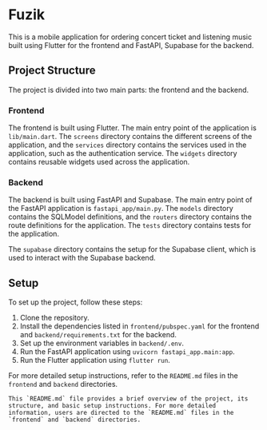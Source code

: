 # Fuzik 

This is a mobile application for ordering concert ticket and listening music built using Flutter for the frontend and FastAPI, Supabase for the backend.

## Project Structure

The project is divided into two main parts: the frontend and the backend.

### Frontend

The frontend is built using Flutter. The main entry point of the application is `lib/main.dart`. The `screens` directory contains the different screens of the application, and the `services` directory contains the services used in the application, such as the authentication service. The `widgets` directory contains reusable widgets used across the application.

### Backend

The backend is built using FastAPI and Supabase. The main entry point of the FastAPI application is `fastapi_app/main.py`. The `models` directory contains the SQLModel definitions, and the `routers` directory contains the route definitions for the application. The `tests` directory contains tests for the application.

The `supabase` directory contains the setup for the Supabase client, which is used to interact with the Supabase backend.

## Setup

To set up the project, follow these steps:

1. Clone the repository.
2. Install the dependencies listed in `frontend/pubspec.yaml` for the frontend and `backend/requirements.txt` for the backend.
3. Set up the environment variables in `backend/.env`.
4. Run the FastAPI application using `uvicorn fastapi_app.main:app`.
5. Run the Flutter application using `flutter run`.

For more detailed setup instructions, refer to the `README.md` files in the `frontend` and `backend` directories.
```
This `README.md` file provides a brief overview of the project, its structure, and basic setup instructions. For more detailed information, users are directed to the `README.md` files in the `frontend` and `backend` directories.